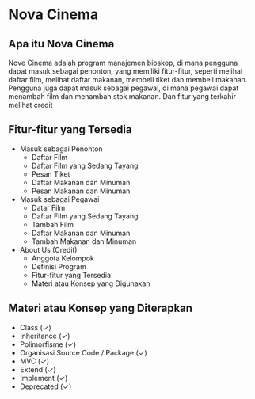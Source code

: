 # Nova Cinema

## Apa itu Nova Cinema
Nove Cinema adalah program manajemen bioskop, di mana pengguna dapat masuk sebagai penonton, yang memiliki fitur-fitur, seperti melihat daftar film, melihat daftar makanan, membeli tiket dan membeli makanan. Pengguna juga dapat masuk sebagai pegawai, di mana pegawai dapat menambah film dan menambah stok makanan. Dan fitur yang terkahir melihat credit

## Fitur-fitur yang Tersedia
* Masuk sebagai Penonton
    * Daftar Film
    * Daftar Film yang Sedang Tayang
    * Pesan Tiket
    * Daftar Makanan dan Minuman
    * Pesan Makanan dan Minuman
* Masuk sebagai Pegawai
    * Datar Film
    * Daftar Film yang Sedang Tayang
    * Tambah Film
    * Daftar Makanan dan Minuman
    * Tambah Makanan dan Minuman
* About Us (Credit)
    * Anggota Kelompok
    * Definisi Program
    * Fitur-fitur yang Tersedia
    * Materi atau Konsep yang Digunakan

## Materi atau Konsep yang Diterapkan
* Class (✓)
* Inheritance (✓)
* Polimorfisme (✓)
* Organisasi Source Code / Package (✓)
* MVC (✓)
* Extend (✓)
* Implement (✓)
* Deprecated (✓)
